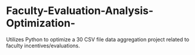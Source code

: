# Faculty-Evaluation-Analysis-Optimization-
Utilizes Python to optimize a 30 CSV file data aggregation project related to faculty incentives/evaluations. 
